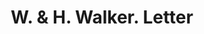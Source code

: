 ---
doi: 10.7916/D82C095D
date_other: '1890'
date_other_textual: 1890-1899
form: correspondence
genre:
- Letters (correspondence)
name:
- W. & H. Walker
object_in_context_url: https://biggert.cul.columbia.edu/items/view/ave_biggert_01496
subject_hierarchical_geographic:
- Pittsburgh, Pennsylvania, United States
subject_name:
- W. & H. Walker
title: W. & H. Walker. Letter
sort_title: W. & H. Walker. Letter
call_number: ave_biggert_01496
coordinates:
- 40.439722222222215,-79.97638888888889
pid: ave_biggert_01496
identifiers: ave_biggert_01496
thumbnail: https://derivativo-3.library.columbia.edu/iiif/2/ldpd:344026/full/!256,256/0/native.jpg
permalink: /biggert/ave_biggert_01496/
layout: iiif-image-page
---
